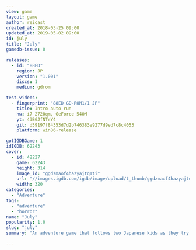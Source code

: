```yaml
---
view: game
layout: game
author: reicast
created_at: 2018-03-25 09:00
updated_at: 2019-05-02 09:00
id: july
title: "July"
gamedb-issue: 0

releases:
  - id: "88ED"
    region: JP
    version: "1.001"
    discs: 1
    medium: gdrom

test-videos:
  - fingerprint: "88ED GD-ROM1/1 JP"
    title: Intro auto run
    hw: i7 2720qm, GeForce 540M
    yt: 43BGJfNTrY4
    git: d59197f84353d7d2b746383e9277d9ed7c8c4053
    platform: win86-release

gotIGDBGame: 1
idIGDB: 62243
cover:
  - id: 42227
    game: 62243
    height: 314
    image_id: "ggdzmaof4hazyajtq1ti"
    url: "//images.igdb.com/igdb/image/upload/t_thumb/ggdzmaof4hazyajtq1ti.jpg"
    width: 320
categories:
  - "Adventure"
tags:
  - "adventure"
  - "horror"
name: "July"
popularity: 1.0
slug: "july"
summary: "An adventure game that follows two Japanese kids as they try to solve a mysterious bombing attack"

---
```

